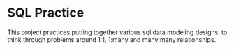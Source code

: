 # SQL Practice

This project practices putting together various sql data modeling designs, to think through problems around 1:1, 1:many and many:many relationships.

